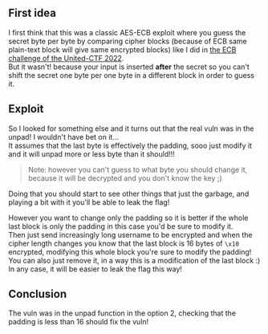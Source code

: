 ## First idea
I first think that this was a classic AES-ECB exploit where you guess the secret byte per byte by comparing cipher blocks (because of ECB same plain-text block will give same encrypted blocks) like I did in [the ECB challenge of the United-CTF 2022](https://github.com/ctmbl/ctf-write-ups/tree/main/UnitedCTF-2022/crypto/electronic_code_book).  
But it wasn't! because your input is inserted **after** the secret so you can't shift the secret one byte per one byte in a different block in order to guess it.

## Exploit
So I looked for something else and it turns out that the real vuln was in the unpad! I wouldn't have bet on it...  
It assumes that the last byte is effectively the padding, sooo just modify it and it will unpad more or less byte than it should!!!
> Note: however you can't guess to what byte you should change it, because it will be decrypted and you don't know the key ;)

Doing that you should start to see other things that just the garbage, and playing a bit with it you'll be able to leak the flag!

However you want to change only the padding so it is better if the whole last block is only the padding in this case you'd be sure to modify it.  
Then just send increasingly long username to be encrypted and when the cipher length changes you know that the last block is 16 bytes of `\x10` encrypted, modifying this whole block you're sure to modify the padding! You can also just remove it, in a way this is a modification of the last block :)  
In any case, it will be easier to leak the flag this way!

## Conclusion
The vuln was in the unpad function in the option 2, checking that the padding is less than 16 should fix the vuln!
